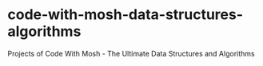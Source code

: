 # code-with-mosh-data-structures-algorithms
Projects of Code With Mosh - The Ultimate Data Structures and Algorithms
